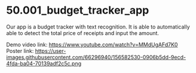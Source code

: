 # 50.001_budget_tracker_app
Our app is a budget tracker with text recognition. It is able to automatically able to detect the total price of receipts and input the amount.

Demo video link: https://www.youtube.com/watch?v=MMdUgAFd7K0
Poster link: https://user-images.githubusercontent.com/66296940/156582530-0906b5dd-9ecd-4fda-ba04-70139adf2c5c.png

